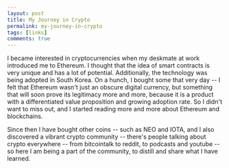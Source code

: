 ```yaml
---
layout: post
title: My Journey in Crypto
permalink: my-journey-in-crypto
tags: [links]
comments: true
---
```



I became interested in cryptocurrencies when my deskmate at work introduced me to Ethereum. I thought that the idea of smart contracts is very unique and has a lot of potential. Additionally, the technology was being adopted in South Korea. On a hunch, I bought some that very day -- I felt that Ethereum wasn't just an obscure digital currency, but something that will soon prove its legitimacy more and more, because it is a product with a differentiated value proposition and growing adoption rate. So I didn't want to miss out, and I started reading more and more about Ethereum and blockchains.

Since then I have bought other coins -- such as NEO and IOTA, and I also discovered a vibrant crypto community -- there's people talking about crypto everywhere -- from bitcointalk to reddit, to podcasts and youtube -- so here I am being a part of the community, to distill and share what I have learned. 